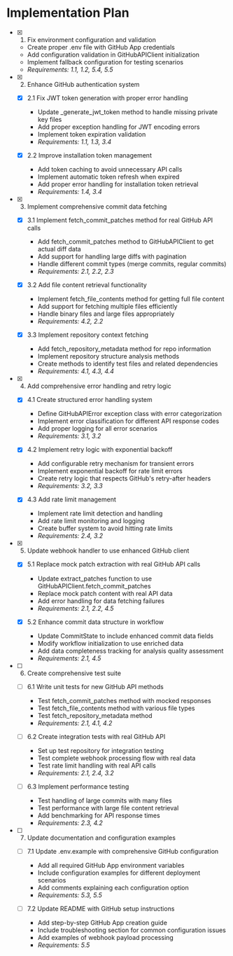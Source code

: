 # Implementation Plan

- [x] 1. Fix environment configuration and validation
  - Create proper .env file with GitHub App credentials
  - Add configuration validation in GitHubAPIClient initialization
  - Implement fallback configuration for testing scenarios
  - _Requirements: 1.1, 1.2, 5.4, 5.5_

- [x] 2. Enhance GitHub authentication system
  - [x] 2.1 Fix JWT token generation with proper error handling
    - Update _generate_jwt_token method to handle missing private key files
    - Add proper exception handling for JWT encoding errors
    - Implement token expiration validation
    - _Requirements: 1.1, 1.3, 3.4_

  - [x] 2.2 Improve installation token management

    - Add token caching to avoid unnecessary API calls
    - Implement automatic token refresh when expired
    - Add proper error handling for installation token retrieval
    - _Requirements: 1.4, 3.4_

- [x] 3. Implement comprehensive commit data fetching






  - [x] 3.1 Implement fetch_commit_patches method for real GitHub API calls


    - Add fetch_commit_patches method to GitHubAPIClient to get actual diff data
    - Add support for handling large diffs with pagination
    - Handle different commit types (merge commits, regular commits)
    - _Requirements: 2.1, 2.2, 2.3_

  - [x] 3.2 Add file content retrieval functionality


    - Implement fetch_file_contents method for getting full file content
    - Add support for fetching multiple files efficiently
    - Handle binary files and large files appropriately
    - _Requirements: 4.2, 2.2_

  - [x] 3.3 Implement repository context fetching


    - Add fetch_repository_metadata method for repo information
    - Implement repository structure analysis methods
    - Create methods to identify test files and related dependencies
    - _Requirements: 4.1, 4.3, 4.4_

- [x] 4. Add comprehensive error handling and retry logic






  - [x] 4.1 Create structured error handling system


    - Define GitHubAPIError exception class with error categorization
    - Implement error classification for different API response codes
    - Add proper logging for all error scenarios
    - _Requirements: 3.1, 3.2_

  - [x] 4.2 Implement retry logic with exponential backoff


    - Add configurable retry mechanism for transient errors
    - Implement exponential backoff for rate limit errors
    - Create retry logic that respects GitHub's retry-after headers
    - _Requirements: 3.2, 3.3_

  - [x] 4.3 Add rate limit management


    - Implement rate limit detection and handling
    - Add rate limit monitoring and logging
    - Create buffer system to avoid hitting rate limits
    - _Requirements: 2.4, 3.2_

- [x] 5. Update webhook handler to use enhanced GitHub client






  - [x] 5.1 Replace mock patch extraction with real GitHub API calls


    - Update extract_patches function to use GitHubAPIClient.fetch_commit_patches
    - Replace mock patch content with real API data
    - Add error handling for data fetching failures
    - _Requirements: 2.1, 2.2, 4.5_

  - [x] 5.2 Enhance commit data structure in workflow


    - Update CommitState to include enhanced commit data fields
    - Modify workflow initialization to use enriched data
    - Add data completeness tracking for analysis quality assessment
    - _Requirements: 2.1, 4.5_

- [ ] 6. Create comprehensive test suite
  - [ ] 6.1 Write unit tests for new GitHub API methods
    - Test fetch_commit_patches method with mocked responses
    - Test fetch_file_contents method with various file types
    - Test fetch_repository_metadata method
    - _Requirements: 2.1, 4.1, 4.2_

  - [ ] 6.2 Create integration tests with real GitHub API
    - Set up test repository for integration testing
    - Test complete webhook processing flow with real data
    - Test rate limit handling with real API calls
    - _Requirements: 2.1, 2.4, 3.2_

  - [ ] 6.3 Implement performance testing
    - Test handling of large commits with many files
    - Test performance with large file content retrieval
    - Add benchmarking for API response times
    - _Requirements: 2.3, 4.2_

- [ ] 7. Update documentation and configuration examples
  - [ ] 7.1 Update .env.example with comprehensive GitHub configuration
    - Add all required GitHub App environment variables
    - Include configuration examples for different deployment scenarios
    - Add comments explaining each configuration option
    - _Requirements: 5.3, 5.5_

  - [ ] 7.2 Update README with GitHub setup instructions
    - Add step-by-step GitHub App creation guide
    - Include troubleshooting section for common configuration issues
    - Add examples of webhook payload processing
    - _Requirements: 5.5_